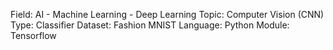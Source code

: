Field: AI - Machine Learning - Deep Learning
Topic: Computer Vision (CNN)
Type: Classifier
Dataset: Fashion MNIST
Language: Python
Module: Tensorflow
